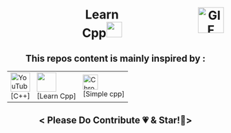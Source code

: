  
  <h1 align="center" border-left="5px">
    <img align="right" alt="GIF" height="60px" src="https://media.giphy.com/media/du3J3cXyzhj75IOgvA/giphy.gif" />
    Learn
  <br>
  Cpp<img src="https://media.giphy.com/media/9S3FMee8gGGRBhZsA7/giphy.gif" width="36px"/>
</h1>
<h2 align="center" >This repos content is mainly inspired by :</h2>
<table align="center" >

<td> <a href="https://www.youtube.com/watch?v=pQKPUD4_6gA" ><img src="https://edent.github.io/SuperTinyIcons/images/svg/youtube.svg" width="45" title="YouTube" /></a><br>[C++]
</td><td>
<a href="https://github.com/prateek27/workshop_ymca"><img src="https://edent.github.io/SuperTinyIcons/images/png/github.png" width="45" /></a><br>[Learn Cpp]
</td>
<td><a href="https://www.cse.iitb.ac.in/~ranade/simplecpp/"><img src="https://edent.github.io/SuperTinyIcons/images/svg/chrome.svg" width="35" title="Chrome" /></a><br>[Simple cpp]</td></table>


<h2 align="center" >< Please Do Contribute 💗 & Star!🤩></h2>
